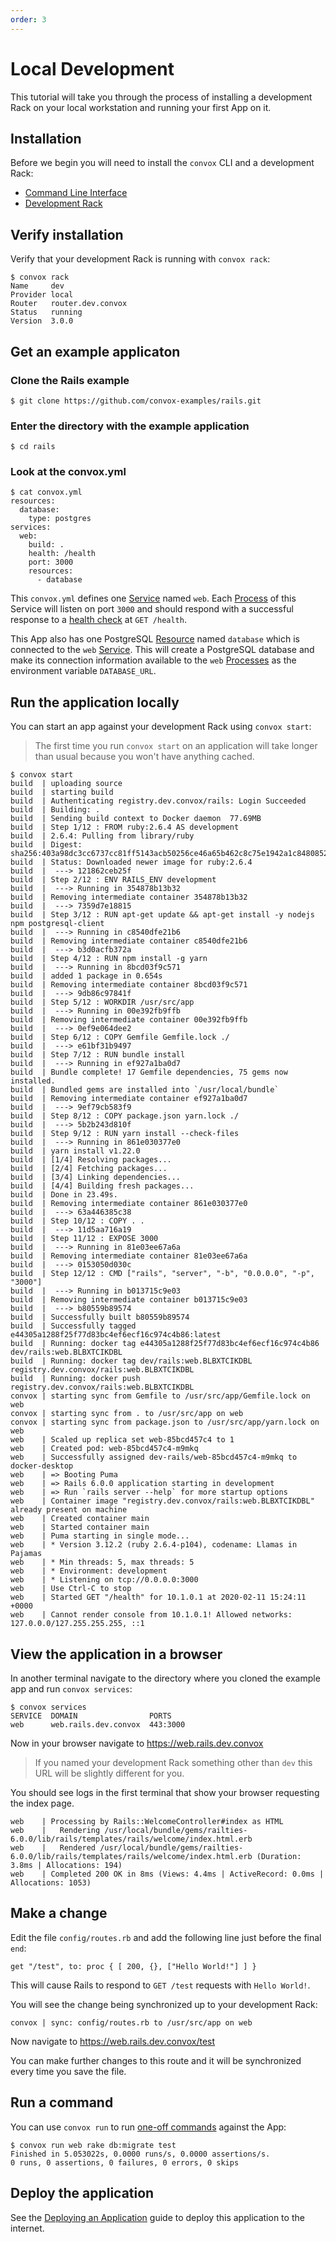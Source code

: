 ```yaml
---
order: 3
---
```


# Local Development

This tutorial will take you through the process of installing a development Rack on your local workstation
and running your first App on it.

## Installation

Before we begin you will need to install the `convox` CLI and a development Rack:

* [Command Line Interface](../installation/cli.md)
* [Development Rack](../installation/development-rack)

## Verify installation

Verify that your development Rack is running with `convox rack`:

    $ convox rack
    Name     dev
    Provider local
    Router   router.dev.convox
    Status   running
    Version  3.0.0

## Get an example applicaton

### Clone the Rails example

    $ git clone https://github.com/convox-examples/rails.git

### Enter the directory with the example application

    $ cd rails

### Look at the convox.yml

    $ cat convox.yml
    resources:
      database:
        type: postgres
    services:
      web:
        build: .
        health: /health
        port: 3000
        resources:
          - database

This `convox.yml` defines one [Service](../reference/primitives/app/service.md) named `web`. Each
[Process](../reference/primitives/app/process.md) of this Service will listen on port `3000` and should
respond with a successful response to a [health check](../configuration/health-checks.md) at `GET /health`.

This App also has one PostgreSQL [Resource](../reference/primitives/app/resource.md) named `database` which
is connected to the `web` [Service](../reference/primitives/app/service.md). This will create a PostgreSQL
database and make its connection information available to the `web` [Processes](../reference/primitives/app/process.md)
as the environment variable `DATABASE_URL`.

## Run the application locally

You can start an app against your development Rack using `convox start`:

> The first time you run `convox start` on an application will take longer than usual
> because you won't have anything cached.

    $ convox start
    build  | uploading source
    build  | starting build
    build  | Authenticating registry.dev.convox/rails: Login Succeeded
    build  | Building: .
    build  | Sending build context to Docker daemon  77.69MB
    build  | Step 1/12 : FROM ruby:2.6.4 AS development
    build  | 2.6.4: Pulling from library/ruby
    build  | Digest: sha256:403a98dc3cc6737cc81ff5143acb50256ce46a65b462c8c75e1942a1c8480852
    build  | Status: Downloaded newer image for ruby:2.6.4
    build  |  ---> 121862ceb25f
    build  | Step 2/12 : ENV RAILS_ENV development
    build  |  ---> Running in 354878b13b32
    build  | Removing intermediate container 354878b13b32
    build  |  ---> 7359d7e18815
    build  | Step 3/12 : RUN apt-get update && apt-get install -y nodejs npm postgresql-client
    build  |  ---> Running in c8540dfe21b6
    build  | Removing intermediate container c8540dfe21b6
    build  |  ---> b3d0acfb372a
    build  | Step 4/12 : RUN npm install -g yarn
    build  |  ---> Running in 8bcd03f9c571
    build  | added 1 package in 0.654s
    build  | Removing intermediate container 8bcd03f9c571
    build  |  ---> 9db86c97841f
    build  | Step 5/12 : WORKDIR /usr/src/app
    build  |  ---> Running in 00e392fb9ffb
    build  | Removing intermediate container 00e392fb9ffb
    build  |  ---> 0ef9e064dee2
    build  | Step 6/12 : COPY Gemfile Gemfile.lock ./
    build  |  ---> e61bf31b9497
    build  | Step 7/12 : RUN bundle install
    build  |  ---> Running in ef927a1ba0d7
    build  | Bundle complete! 17 Gemfile dependencies, 75 gems now installed.
    build  | Bundled gems are installed into `/usr/local/bundle`
    build  | Removing intermediate container ef927a1ba0d7
    build  |  ---> 9ef79cb583f9
    build  | Step 8/12 : COPY package.json yarn.lock ./
    build  |  ---> 5b2b243d810f
    build  | Step 9/12 : RUN yarn install --check-files
    build  |  ---> Running in 861e030377e0
    build  | yarn install v1.22.0
    build  | [1/4] Resolving packages...
    build  | [2/4] Fetching packages...
    build  | [3/4] Linking dependencies...
    build  | [4/4] Building fresh packages...
    build  | Done in 23.49s.
    build  | Removing intermediate container 861e030377e0
    build  |  ---> 63a446385c38
    build  | Step 10/12 : COPY . .
    build  |  ---> 11d5aa716a19
    build  | Step 11/12 : EXPOSE 3000
    build  |  ---> Running in 81e03ee67a6a
    build  | Removing intermediate container 81e03ee67a6a
    build  |  ---> 0153050d030c
    build  | Step 12/12 : CMD ["rails", "server", "-b", "0.0.0.0", "-p", "3000"]
    build  |  ---> Running in b013715c9e03
    build  | Removing intermediate container b013715c9e03
    build  |  ---> b80559b89574
    build  | Successfully built b80559b89574
    build  | Successfully tagged e44305a1288f25f77d83bc4ef6ecf16c974c4b86:latest
    build  | Running: docker tag e44305a1288f25f77d83bc4ef6ecf16c974c4b86 dev/rails:web.BLBXTCIKDBL
    build  | Running: docker tag dev/rails:web.BLBXTCIKDBL registry.dev.convox/rails:web.BLBXTCIKDBL
    build  | Running: docker push registry.dev.convox/rails:web.BLBXTCIKDBL
    convox | starting sync from Gemfile to /usr/src/app/Gemfile.lock on web
    convox | starting sync from . to /usr/src/app on web
    convox | starting sync from package.json to /usr/src/app/yarn.lock on web
    web    | Scaled up replica set web-85bcd457c4 to 1
    web    | Created pod: web-85bcd457c4-m9mkq
    web    | Successfully assigned dev-rails/web-85bcd457c4-m9mkq to docker-desktop
    web    | => Booting Puma
    web    | => Rails 6.0.0 application starting in development
    web    | => Run `rails server --help` for more startup options
    web    | Container image "registry.dev.convox/rails:web.BLBXTCIKDBL" already present on machine
    web    | Created container main
    web    | Started container main
    web    | Puma starting in single mode...
    web    | * Version 3.12.2 (ruby 2.6.4-p104), codename: Llamas in Pajamas
    web    | * Min threads: 5, max threads: 5
    web    | * Environment: development
    web    | * Listening on tcp://0.0.0.0:3000
    web    | Use Ctrl-C to stop
    web    | Started GET "/health" for 10.1.0.1 at 2020-02-11 15:24:11 +0000
    web    | Cannot render console from 10.1.0.1! Allowed networks: 127.0.0.0/127.255.255.255, ::1

## View the application in a browser

In another terminal navigate to the directory where you cloned the example app and run `convox services`:

    $ convox services
    SERVICE  DOMAIN                PORTS
    web      web.rails.dev.convox  443:3000

Now in your browser navigate to https://web.rails.dev.convox

> If you named your development Rack something other than `dev` this URL will be slightly different for you.

You should see logs in the first terminal that show your browser requesting the index page.

    web    | Processing by Rails::WelcomeController#index as HTML
    web    |   Rendering /usr/local/bundle/gems/railties-6.0.0/lib/rails/templates/rails/welcome/index.html.erb
    web    |   Rendered /usr/local/bundle/gems/railties-6.0.0/lib/rails/templates/rails/welcome/index.html.erb (Duration: 3.8ms | Allocations: 194)
    web    | Completed 200 OK in 8ms (Views: 4.4ms | ActiveRecord: 0.0ms | Allocations: 1053)

## Make a change

Edit the file `config/routes.rb` and add the following line just before the final `end`:

    get "/test", to: proc { [ 200, {}, ["Hello World!"] ] }

This will cause Rails to respond to `GET /test` requests with `Hello World!`.

You will see the change being synchronized up to your development Rack:

    convox | sync: config/routes.rb to /usr/src/app on web

Now navigate to https://web.rails.dev.convox/test

You can make further changes to this route and it will be synchronized every time you save the file.

## Run a command

You can use `convox run` to run [one-off commands](../management/run.md) against the App:

    $ convox run web rake db:migrate test
    Finished in 5.053022s, 0.0000 runs/s, 0.0000 assertions/s.
    0 runs, 0 assertions, 0 failures, 0 errors, 0 skips

## Deploy the application

See the [Deploying an Application](deploying-an-application.md) guide to deploy this application
to the internet.
